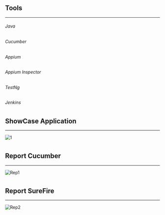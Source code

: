 ## Tools
------------------------
###### Java
###### Cucumber
###### Appium
###### Appium Inspector
###### TestNg
###### Jenkins
# 
## ShowCase Application
-------------------------
![1](https://github.com/user-attachments/assets/d6add96b-6c11-44cb-a89e-3b1f2b944fe3)
#
## Report Cucumber
-------------------------
![Rep1](https://github.com/user-attachments/assets/12e35bc6-994b-4625-9fb3-fb9742f18629)
#
## Report SureFire
--------------------------
![Rep2](https://github.com/user-attachments/assets/c6ad53e2-c003-4b20-9f32-7c9e72b3e4ce)
